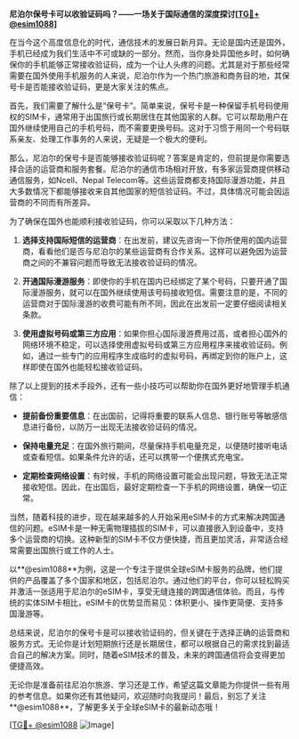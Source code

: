 **尼泊尔保号卡可以收验证码吗？——一场关于国际通信的深度探讨[[TG💪+ @esim1088](https://t.me/s/esim1088)]**

在当今这个高度信息化的时代，通信技术的发展日新月异。无论是国内还是国外，手机已经成为我们生活中不可或缺的一部分。然而，当你身处异国他乡时，如何确保你的手机能够正常接收验证码，成为一个让人头疼的问题。尤其是对于那些经常需要在国外使用手机服务的人来说，尼泊尔作为一个热门旅游和商务目的地，其保号卡是否能接收验证码，更是大家关注的焦点。

首先，我们需要了解什么是“保号卡”。简单来说，保号卡是一种保留手机号码使用权的SIM卡，通常用于出国旅行或长期居住在其他国家的人群。它可以帮助用户在国外继续使用自己的手机号码，而不需要更换号码。这对于习惯于用同一个号码联系亲友、处理工作事务的人来说，无疑是一个极大的便利。

那么，尼泊尔的保号卡是否能够接收验证码呢？答案是肯定的，但前提是你需要选择合适的运营商和服务套餐。尼泊尔的通信市场相对开放，有多家运营商提供移动通信服务，如Ncell、Nepal Telecom等。这些运营商都支持国际漫游功能，并且大多数情况下都能够接收来自其他国家的短信验证码。不过，具体情况可能会因运营商的不同而有所差异。

为了确保在国外也能顺利接收验证码，你可以采取以下几种方法：

1. **选择支持国际短信的运营商**：在出发前，建议先咨询一下你所使用的国内运营商，看看他们是否与尼泊尔的某些运营商有合作关系。这样可以避免因为运营商之间的不兼容问题而导致无法接收验证码的情况。

2. **开通国际漫游服务**：即使你的手机在国内已经绑定了某个号码，只要开通了国际漫游服务，就可以在国外继续使用该号码接收短信。需要注意的是，不同的运营商对于国际漫游的收费可能有所不同，因此在出发前一定要仔细阅读相关条款。

3. **使用虚拟号码或第三方应用**：如果你担心国际漫游费用过高，或者担心国外的网络环境不稳定，可以选择使用虚拟号码或第三方应用程序来接收验证码。例如，通过一些专门的应用程序生成临时的虚拟号码，再绑定到你的账户上，这样即使在国外也能轻松接收验证码。

除了以上提到的技术手段外，还有一些小技巧可以帮助你在国外更好地管理手机通信：

- **提前备份重要信息**：在出国前，记得将重要的联系人信息、银行账号等敏感信息进行备份，以防万一出现无法接收验证码的情况。
  
- **保持电量充足**：在国外旅行期间，尽量保持手机电量充足，以便随时接听电话或查看短信。如果条件允许的话，还可以携带一个便携式充电宝。

- **定期检查网络设置**：有时候，手机的网络设置可能会出现问题，导致无法正常接收短信。因此，在出国后，最好定期检查一下手机的网络设置，确保一切正常。

当然，随着科技的进步，现在越来越多的人开始采用eSIM卡的方式来解决跨国通信的问题。eSIM卡是一种无需物理插拔的SIM卡，可以直接嵌入到设备中，支持多个运营商的切换。这种新型的SIM卡不仅方便快捷，而且更加灵活，非常适合经常需要出国旅行或工作的人士。

以**@esim1088**为例，这是一个专注于提供全球eSIM卡服务的品牌，他们提供的产品覆盖了多个国家和地区，包括尼泊尔。通过他们的平台，你可以轻松购买并激活一张适用于尼泊尔的eSIM卡，享受无缝连接的跨国通信体验。而且，与传统的实体SIM卡相比，eSIM卡的优势显而易见：体积更小、操作更简便、支持多国漫游等。

总结来说，尼泊尔的保号卡是可以接收验证码的，但关键在于选择正确的运营商和服务方式。无论你是计划短期旅行还是长期居住，都可以根据自己的需求找到最适合自己的解决方案。同时，随着eSIM技术的普及，未来的跨国通信将会变得更加便捷高效。

无论你是准备前往尼泊尔旅游、学习还是工作，希望这篇文章能为你提供一些有用的参考信息。如果你还有其他疑问，欢迎随时向我提问！最后，别忘了关注**@esim1088**，了解更多关于全球eSIM卡的最新动态哦！

[[TG💪+ @esim1088](https://t.me/s/esim1088) ![Image](https://i.postimg.cc/4NQfJmqS/Snipaste-2025-05-13-00-14-12.png)]